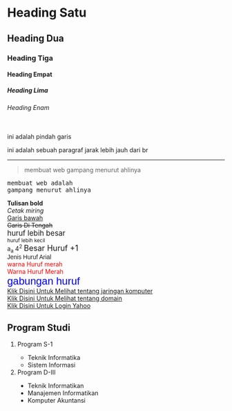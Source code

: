 <html>
<head>
<body>
<h1>Heading Satu</h1>
<h2>Heading Dua</h2>
<h3>Heading Tiga</h3>
<h4>Heading Empat</h4>
<h5>Heading Lima</h5>
<h6>Heading Enam</h6>
</body>


<body>
<br/>ini adalah pindah garis
<p>ini adalah sebuah paragraf jarak lebih jauh dari br</p>
<hr/>
<blockquote>membuat web gampang menurut ahlinya</blockquote>
<pre>membuat web adalah
gampang menurut ahlinya</pre>
</body>


<body>
<b>Tulisan bold</b><br/>
<i>Cetak miring</i><br/>
<u>Garis bawah</u><br/>
<strike>Garis Di Tengah </strike><br/>
<big>huruf lebih besar</big><br/>
<small>huruf lebih kecil</small><br/>
a<sub>a</sub>
4<sup>2</sup>
</body>


<body>
<font size="+1">Besar Huruf +1</font><br /> 
<font face="Arial, Helvetica, sans-serif">Jenis Huruf Arial</font><br /> 
<font color="#FF0000">warna Huruf merah</font><br /> <font color="red">Warna Huruf Merah</font><br /> 
<font face="Arial, Helvetica, sans-serif" size="+2" color="#0000FF">gabungan huruf</font><br/>
</body>


<body> 
<a href="jaringan komputer.html">Klik Disini Untuk Melihat tentang jaringan komputer</a><br/>
<a href="domain.html">Klik Disini Untuk Melihat tentang domain</a><br/>
<a href="http://www.yahoo.com">Klik Disini Untuk Login Yahoo</a><br/>
</body>


<body>
<h2>Program Studi</h2>
<ol type="1">
<li>Program S-1</li>
<ul type="circle">
<li>Teknik Informatika</li>
<li>Sistem Informasi</li>
</ul>
<li>Program D-III</li>
<ul type="disc">
<li>Teknik Informatikan</li>
<li>Manajemen Informatikan</li>
<li>Komputer Akuntansi</li>
</ul>
</ol>
</body>
